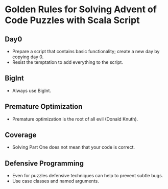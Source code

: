 # Golden Rules for Solving Advent of Code Puzzles with Scala Script

## Day0

- Prepare a script that contains basic functionality; create a new day by copying day 0.
- Resist the temptation to add everything to the script.

## BigInt

- Always use BigInt.

## Premature Optimization

- Premature optimization is the root of all evil (Donald Knuth).

## Coverage

- Solving Part One does not mean that your code is correct.

## Defensive Programming

- Even for puzzles defensive techniques can help to prevent subtle bugs.
- Use case classes and named arguments.